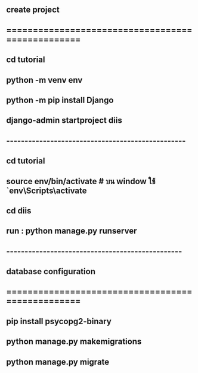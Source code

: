 ## create project ## 
## =================================================
## cd tutorial
## python -m venv env
## python -m pip install Django 
## django-admin startproject diis 
## -------------------------------------------------
## cd tutorial
## source env/bin/activate  # บน window ใช้ `env\Scripts\activate
## cd diis 
## run  :  python manage.py runserver
## ------------------------------------------------
## database configuration ## 
## =================================================
## pip install psycopg2-binary
## python manage.py makemigrations
## python manage.py migrate

